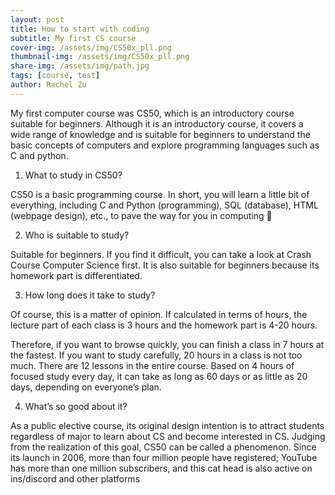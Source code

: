 ```yaml
---
layout: post
title: How to start with coding
subtitle: My first CS course
cover-img: /assets/img/CS50x_pll.png
thumbnail-img: /assets/img/CS50x_pll.png
share-img: /assets/img/path.jpg
tags: [course, test]
author: Rachel Zu
---
```

My first computer course was CS50, which is an introductory course suitable for beginners. Although it is an introductory course, it covers a wide range of knowledge and is suitable for beginners to understand the basic concepts of computers and explore programming languages such as C and python.

1. What to study in CS50?

CS50 is a basic programming course. In short, you will learn a little bit of everything, including C and Python (programming), SQL (database), HTML (webpage design), etc., to pave the way for you in computing 🙉

2. Who is suitable to study?

Suitable for beginners. If you find it difficult, you can take a look at Crash Course Computer Science first. It is also suitable for beginners because its homework part is differentiated.

3. How long does it take to study?

Of course, this is a matter of opinion. If calculated in terms of hours, the lecture part of each class is 3 hours and the homework part is 4-20 hours.

Therefore, if you want to browse quickly, you can finish a class in 7 hours at the fastest. If you want to study carefully, 20 hours in a class is not too much. There are 12 lessons in the entire course. Based on 4 hours of focused study every day, it can take as long as 60 days or as little as 20 days, depending on everyone’s plan.

4. What’s so good about it?

As a public elective course, its original design intention is to attract students regardless of major to learn about CS and become interested in CS. Judging from the realization of this goal, CS50 can be called a phenomenon. Since its launch in 2006, more than four million people have registered; YouTube has more than one million subscribers, and this cat head is also active on ins/discord and other platforms